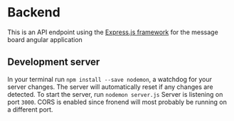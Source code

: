 # Backend

This is an API endpoint using the [Express.js framework](https://expressjs.com/en/4x/api.html) for the message board angular application 

## Development server
In your terminal run `npm install --save nodemon`, a watchdog for your server changes. The server will automatically reset if any changes are detected.
To start the server, run `nodemon server.js`
Server is listening on port `3000`.
CORS is enabled since fronend will most probably be running on a different port.

